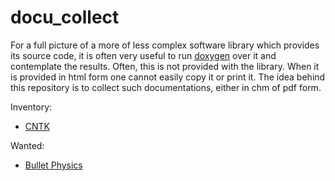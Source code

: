 # docu_collect
For a full picture of a more of less complex software library which provides its source code, it is often very useful to run [doxygen](https://github.com/doxygen/doxygen) over it and contemplate the results. Often, this is not provided with the library. When it is provided in html form one cannot easily copy it or print it. The idea behind this repository is to collect such documentations, either in chm of pdf form.

Inventory:

 * [CNTK](CNTK)

Wanted:

 * [Bullet Physics](http://www.continuousphysics.com/Bullet/BulletFull/index.html)
